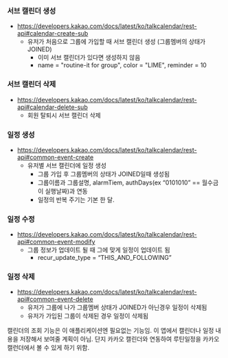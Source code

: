 ### 서브 캘린더 생성

- https://developers.kakao.com/docs/latest/ko/talkcalendar/rest-api#calendar-create-sub
    - 유저가 처음으로 그룹에 가입할 때 서브 캘린더 생성 (그룹멤버의 상태가 JOINED)
        - 이미 서브 캘린더가 있다면 생성하지 않음
        - name = "routine-it for group",  color = "LIME", reminder = 10

### 서브 캘린더 삭제

- https://developers.kakao.com/docs/latest/ko/talkcalendar/rest-api#calendar-delete-sub
    - 회원 탈퇴시 서브 캘린더 삭제

### 일정 생성

- https://developers.kakao.com/docs/latest/ko/talkcalendar/rest-api#common-event-create
    - 유저별 서브 캘린더에 일정 생성
        - 그룹 가입 후 그룹멤버의 상태가 JOINED일때 생성됨
        - 그룹이름과 그룹설명, alarmTiem, authDays(ex “0101010” == 월수금이 실행날짜)과 연동
        - 일정의 반복 주기는 기본 한 달.

### 일정 수정

- https://developers.kakao.com/docs/latest/ko/talkcalendar/rest-api#common-event-modify
    - 그룹 정보가 업데이트 될 때 그에 맞게 일정이 업데이트  됨
        - recur_update_type = “THIS_AND_FOLLOWING”

### 일정 삭제

- https://developers.kakao.com/docs/latest/ko/talkcalendar/rest-api#common-event-delete
    - 유저가 그룹에 나가 그룹멤버 상태가 JOINED가 아닌경우 일정이 삭제됨
    - 유저가 가입된 그룹이 삭제된 경우 일정이 삭제됨


캘린더의 조회 기능은 이 애플리케이션엔 필요없는 기능임.
이 앱에서 캘린더나 일정 내용을 저장해서 보여줄 계획이 아님.
단지 카카오 캘린더와 연동하여 루틴일정을 카카오 캘런더에서 볼 수 있게 하기 위함.